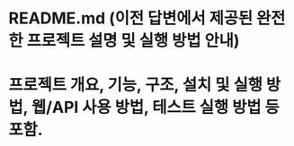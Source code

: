 # README.md (이전 답변에서 제공된 완전한 프로젝트 설명 및 실행 방법 안내)
# 프로젝트 개요, 기능, 구조, 설치 및 실행 방법, 웹/API 사용 방법, 테스트 실행 방법 등 포함.